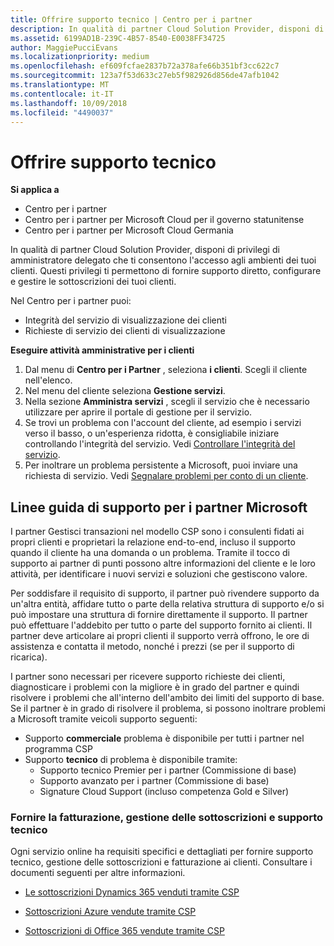 ```yaml
---
title: Offrire supporto tecnico | Centro per i partner
description: In qualità di partner Cloud Solution Provider, disponi di privilegi di amministratore delegato che ti consentono l'accesso agli ambienti dei tuoi clienti.
ms.assetid: 6199AD1B-239C-4B57-8540-E0038FF34725
author: MaggiePucciEvans
ms.localizationpriority: medium
ms.openlocfilehash: ef609fcfae2837b72a378afe66b351bf3cc622c7
ms.sourcegitcommit: 123a7f53d633c27eb5f982926d856de47afb1042
ms.translationtype: MT
ms.contentlocale: it-IT
ms.lasthandoff: 10/09/2018
ms.locfileid: "4490037"
---
```

# <a name="provide-technical-support"></a>Offrire supporto tecnico

**Si applica a**

-  Centro per i partner
-  Centro per i partner per Microsoft Cloud per il governo statunitense
-  Centro per i partner per Microsoft Cloud Germania

In qualità di partner Cloud Solution Provider, disponi di privilegi di amministratore delegato che ti consentono l'accesso agli ambienti dei tuoi clienti. Questi privilegi ti permettono di fornire supporto diretto, configurare e gestire le sottoscrizioni dei tuoi clienti.

Nel Centro per i partner puoi:

-   Integrità del servizio di visualizzazione dei clienti
-   Richieste di servizio dei clienti di visualizzazione

**Eseguire attività amministrative per i clienti**

1.  Dal menu di **Centro per i Partner** , seleziona **i clienti**. Scegli il cliente nell'elenco.
2.  Nel menu del cliente seleziona **Gestione servizi**.
3.  Nella sezione **Amministra servizi** , scegli il servizio che è necessario utilizzare per aprire il portale di gestione per il servizio.
4.  Se trovi un problema con l'account del cliente, ad esempio i servizi verso il basso, o un'esperienza ridotta, è consigliabile iniziare controllando l'integrità del servizio. Vedi [Controllare l'integrità del servizio](check-service-health.md).
5.  Per inoltrare un problema persistente a Microsoft, puoi inviare una richiesta di servizio. Vedi [Segnalare problemi per conto di un cliente](report-problems-on-behalf-of-a-customer.md).

 
## <a name="microsoft-partner-support-guidance"></a>Linee guida di supporto per i partner Microsoft

I partner Gestisci transazioni nel modello CSP sono i consulenti fidati ai propri clienti e proprietari la relazione end-to-end, incluso il supporto quando il cliente ha una domanda o un problema. Tramite il tocco di supporto ai partner di punti possono altre informazioni del cliente e le loro attività, per identificare i nuovi servizi e soluzioni che gestiscono valore.

Per soddisfare il requisito di supporto, il partner può rivendere supporto da un'altra entità, affidare tutto o parte della relativa struttura di supporto e/o si può impostare una struttura di fornire direttamente il supporto.  Il partner può effettuare l'addebito per tutto o parte del supporto fornito ai clienti. Il partner deve articolare ai propri clienti il supporto verrà offrono, le ore di assistenza e contatta il metodo, nonché i prezzi (se per il supporto di ricarica). 

I partner sono necessari per ricevere supporto richieste dei clienti, diagnosticare i problemi con la migliore è in grado del partner e quindi risolvere i problemi che all'interno dell'ambito dei limiti del supporto di base. Se il partner è in grado di risolvere il problema, si possono inoltrare problemi a Microsoft tramite veicoli supporto seguenti:

- Supporto **commerciale** problema è disponibile per tutti i partner nel programma CSP
-   Supporto **tecnico** di problema è disponibile tramite:
    -   Supporto tecnico Premier per i partner (Commissione di base)
    -   Supporto avanzato per i partner (Commissione di base)
    -   Signature Cloud Support (incluso competenza Gold e Silver)

### <a name="providing-billing-subscription-management-and-technical-support"></a>Fornire la fatturazione, gestione delle sottoscrizioni e supporto tecnico 

Ogni servizio online ha requisiti specifici e dettagliati per fornire supporto tecnico, gestione delle sottoscrizioni e fatturazione ai clienti. Consultare i documenti seguenti per altre informazioni.

-   [Le sottoscrizioni Dynamics 365 venduti tramite CSP](https://www.microsoftpartnercommunity.com/t5/CSP/Microsoft-Partner-Support-Guidance/m-p/5262#M30)

-   [Sottoscrizioni Azure vendute tramite CSP](https://www.microsoftpartnercommunity.com/t5/CSP/Microsoft-Partner-Support-Guidance/m-p/5263#M31)

-   [Sottoscrizioni di Office 365 vendute tramite CSP](https://www.microsoftpartnercommunity.com/t5/CSP/Microsoft-Partner-Support-Guidance/m-p/5264#M32)
 



